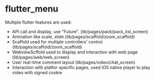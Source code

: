 # flutter_menu

Multiple flutter features are used:
- API call and display, use "Future". (lib/pages/pack/pack_list_screen)
- Animation like scale, slide (lib/pages/scaffold/zoom_scaffold)
- Scaffold used for multiple controllers' control (lib/pages/scaffold/zoom_scaffold)
- WebviewScffold used to display and interaction with web page (lib/pages/web/web_screen)
- User real-time comment layout (lib/pages/video/chat_screen)
- Interaction with platfor-specific pages, used iOS native player to play video with signed cookie
